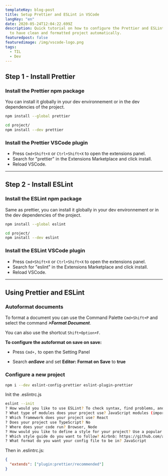 ```yaml
---
templateKey: blog-post
title: Setup Prettier and ESLint in VSCode
langKey: "en"
date: 2020-05-24T12:04:22.699Z
description: Quick tutorial on how to configure the Prettier and ESLint plugin
  to have clean and formatted project automatically.
featuredpost: false
featuredimage: /img/vscode-logo.png
tags:
  - TIL
  - Dev
---
```


## Step 1 - Install Prettier

### Install the Prettier npm package

You can install it globally in your dev environnement or in the dev dependencies of the project.

```sh
npm install --global prettier
```

```sh
cd project/
npm install --dev prettier
```

### Install the Prettier VSCode plugin

- Press `Cmd+Shift+X` or `Ctrl+Shift+X` to open the extensions panel.
- Search for "prettier" in the Extensions Marketplace and click install.
- Reload VSCode.

---

## Step 2 - Install ESLint

### Install the ESLint npm package

Same as prettier, you can install it globally in your dev environnement or in the dev dependencies of the project.

```sh
npm install --global eslint
```

```sh
cd project/
npm install --dev eslint
```

### Install the ESLint VSCode plugin

- Press `Cmd+Shift+X` or `Ctrl+Shift+X` to open the extensions panel.
- Search for "eslint" in the Extensions Marketplace and click install.
- Reload VSCode.

---

## Using Prettier and ESLint

### Autoformat documents

To format a document you can use the Command Palette `Cmd+Shift+P` and select the command **_>Format Document_**.

You can also use the shortcut `Shift+Option+F`.

**To configure the autoformat on save on save:**

- Press `Cmd+,` to open the Setting Panel

- Search **_onSave_** and set **Editor: Format on Save** to **true**

### Configure a new project

```sh
npm i --dev eslint-config-prettier eslint-plugin-prettier
```

Init the .eslintrc.js

```sh
eslint --init
? How would you like to use ESLint? To check syntax, find problems, and enforce code style
? What type of modules does your project use? JavaScript modules (import/export)
? Which framework does your project use? React
? Does your project use TypeScript? No
? Where does your code run? Browser, Node
? How would you like to define a style for your project? Use a popular style guide
? Which style guide do you want to follow? Airbnb: https://github.com/airbnb/javascript
? What format do you want your config file to be in? JavaScript
```

Then in .eslintrc.js:

```json
{
  "extends": ["plugin:prettier/recommended"]
}
```
